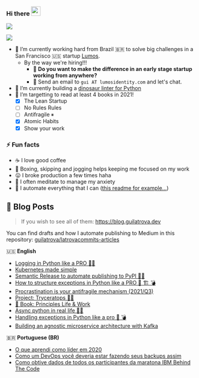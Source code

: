 ### Hi there <a href="https://www.gautamkrishnar.com/"><img src="https://media.giphy.com/media/hvRJCLFzcasrR4ia7z/giphy.gif" width="25px"></a>

[![](https://img.shields.io/twitter/follow/guilatrova?style=social)](https://twitter.com/guilatrova)

[![](https://img.shields.io/github/followers/guilatrova?style=social)](#)


- 🎯 I’m currently working hard from Brazil 🇧🇷 to solve big challenges in a San Francisco 🇺🇸 startup [Lumos](https://github.com/teamlumos). 
   - By the way we're hiring!!! 
       - 🚀 **Do you want to make the difference in an early stage startup working from anywhere?** 
       - 📨 Send an email to `gui AT lumosidentity.com` and let's chat.
- 🦖 I’m currently building a [dinosaur linter for Python](https://blog.guilatrova.dev/project-tryceratops/)
- 🌱 I’m targetting to read at least 4 books in 2021!
   - [x] The Lean Startup
   - [ ] No Rules Rules
   - [ ] Antifragile ⏸
   - [x] Atomic Habits
   - [x] Show your work

### ⚡ Fun facts

- ☕ I love good coffee
- 🥊 Boxing, skipping and jogging helps keeping me focused on my work
- 😛 I broke production a few times haha
- 🧘 I often meditate to manage my anxiety
- 🤖 I automate everything that I can ([this readme for example...](https://github.com/guilatrova/guilatrova))


## 📝 Blog Posts

> If you wish to see all of them: https://blog.guilatrova.dev

You can find drafts and how I automate publishing to Medium in this repository: [guilatrova/latrovacommits-articles](https://github.com/guilatrova/latrovacommits-articles)

🇺🇸 **English**
<!-- PERSONAL_BLOG:START -->
- [Logging in Python like a PRO 🐍🌴](https://blog.guilatrova.dev/how-to-log-in-python-like-a-pro/)
- [Kubernetes made simple](https://blog.guilatrova.dev/kubernetes-tutorial-for-dummies/)
- [Semantic Release to automate publishing to PyPI 🚀🐍](https://blog.guilatrova.dev/semantic-release-to-automate-versioning-and-publishing-to-pypi-with-github-actions/)
- [How to structure exceptions in Python like a PRO 🐍 🏗️ 💣](https://blog.guilatrova.dev/how-to-structure-exception-in-python-like-a-pro/)
- [Procrastination is your antifragile mechanism (2021/Q3)](https://blog.guilatrova.dev/procrastination-is-your-antifragile-mechanism-q3-2021/)
- [Project: Tryceratops 🦖✨](https://blog.guilatrova.dev/project-tryceratops/)
- [📕 Book: Principles Life & Work](https://blog.guilatrova.dev/book-principles-life-work/)
- [Async python in real life 🐍🔀](https://blog.guilatrova.dev/async-python-in-real-life/)
- [Handling exceptions in Python like a pro 🐍 💣](https://blog.guilatrova.dev/handling-exceptions-in-python-like-a-pro/)
- [Building an agnostic microservice architecture with Kafka](https://blog.guilatrova.dev/building-an-agnostic-microservice-architecture-with-kafka/)
<!-- PERSONAL_BLOG:END -->

🇧🇷 **Portuguese (BR)**
<!-- MEDIUM-BR:START -->
- [O que aprendi como líder em 2020](https://guilatrova.medium.com/o-que-aprendi-como-l%C3%ADder-em-2020-39b125f7176b?source=rss-d7e46d8b9f7b------2)
- [Como um DevOps você deveria estar fazendo seus backups assim](https://guilatrova.medium.com/como-um-devops-voc%C3%AA-deveria-estar-fazendo-seus-backups-assim-517ad7c1b3c6?source=rss-d7e46d8b9f7b------2)
- [Como obtive dados de todos os participantes da maratona IBM Behind The Code](https://guilatrova.medium.com/como-obtive-dados-de-todos-os-participantes-da-maratona-ibm-behind-the-code-fd2038f5a187?source=rss-d7e46d8b9f7b------2)
<!-- MEDIUM-BR:END -->
